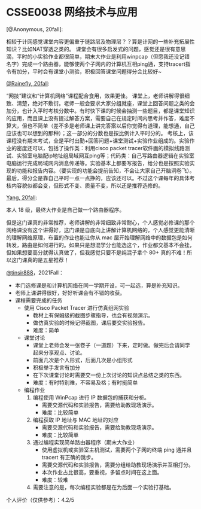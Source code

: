 
# CSSE0038 网络技术与应用

[@Anonymous, 20fall]:

相较于计网感觉课堂内容更偏重于链路层及物理层？？算是计网的一些补充拓展性知识？比如NAT穿透之类的。
课堂会有很多启发式的问题，感觉还是很有意思滴，平时的小实验作业都很简单，期末大作业是利用winpcap（但愿我还没记错名字）完成一个路由器，能够使两个子网内的计算机互相ping通，支持tracert指令有加分，平时会有课堂小测验，积极回答课堂问题得分会比较好~

[@Rainefly, 20fall](https://github.com/Rainefly):

“网技”建议和“计算机网络”课程配合食用，效果更佳。
课堂上，老师讲解得很细致、清楚，绝对不敷衍。老师一般会要求大家分组就座，课堂上回答问题之类的会加分，也计入平时考核分数中。有时快下课的时候会抽测一些题目，都是课堂知识的应用，而且课上没有提过解答方案，需要自己在规定时间内思考并作答，难度不算大，但也不简单（差不多是老师课上讲完答案以后你觉得有道理，能想通，自己应该也可以想到的那种）；这一部分的分数也是按比例计入平时分的。
考核上，该课程没有期末考试，全是平时出勤+回答问题+课堂测试+实验作业组成的。实验作业的密度还可以，包括了操作类：利用cisco packet tracer软件画的模拟线路测试、实验室电脑配ip地址组局域网互ping等；代码类：自己写路由器逻辑在实验室电脑运行完成局域网内消息传递等。实验基本上都要写报告，给分也是按照实验实现的功能和报告内容。（要实现的功能会提前告知，不会让大家自己开脑洞卷飞）。
最后，得分全是靠自己平时一点一点挣的，应该还可以。不过这个课每年的具体考核内容貌似都会变，但形式不变、质量不变，所以还是推荐选修的。



[Yang, 20fall](https://github.com/NKU-Yang):

本人 18 级，最终大作业是自己做一个路由器程序。

但是这门课真的非常推荐，老师讲解的非常细致非常耐心，个人感觉必修课的那个网络课没有这个讲得好，这门课是自底向上讲解计算机网络的，个人感觉更能清晰的理解网络原理，布置的作业也能让你从 mac 层开始理解网络中的数据包是如何转发，路由是如何进行的。如果只是想混学分也能选这个，作业都交基本不会挂，但如果想要高分就得认真做了，但我感觉只要不是纯混子拿个 80+ 真的不难！所以这门课真的是五星推荐！



[@tinsir888](https://github.com/tinsir888)，2021Fall：

- 本门选修课是和计算机网络在同一学期开设，可一起选，算是补充知识。
- 老师上课讲得很好，好好听课会有不错的收获。
- 课程需要完成的任务
  - 使用 Cisco Packet Tracer 进行仿真组网实验
    - 教材上有保姆级的截图步骤指导，也会有视频演示。
    - 做仿真实验的时候记得截图，课后要交实验报告。
    - 难度：简单
  - 课堂讨论
    - 课堂上老师会发一张卷子（一道题）下来，定时做。做完后会请同学起来分享观点、讨论。
    - 前面几次是个人形式，后面几次是小组形式
    - 积极举手发言有加分
    - 在下次课堂讨论时需要交一份上次讨论的知识点总结之类的东西。
    - 难度：有时特别难，不容易及格；有时挺简单
  - 编程作业
    1. 编程使用 WinPcap 进行 IP 数据包的捕获和分析。
       - 需要交源代码和实验报告，需要给助教现场演示。
       - 难度：比较简单
    2. 编程获取 IP 地址与 MAC 地址的对应
       - 需要交源代码和实验报告，需要给助教现场演示。
       - 难度：比较简单
    3. 通过编程实现简单路由器程序（期末大作业）
       - 使用虚拟机或实验室主机测试，需要两个子网的终端 ping 通并且 tracert 有正确的跳步。
       - 需要交源代码和实验报告，需要分组给助教现场演示并互相打分。
       - 本次作业占比很高，要重视，多留点时间在这上面。
       - 难度：较难
    4. 需要注意的是，每次编程实验都是在为后面一个实验打基础。

个人评价（仅供参考）：4.2/5

